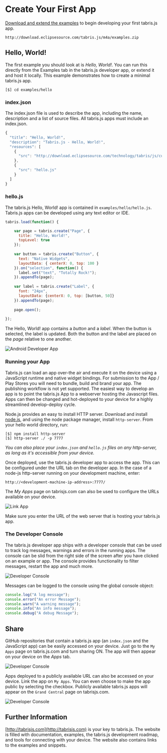 # Create Your First App
[Download and extend the examples](http://download.eclipsesource.com/tabris.js/m4a/examples.zip) to begin developing your first tabris.js app.

    http://download.eclipsesource.com/tabris.js/m4a/examples.zip

## Hello, World!
The first example you should look at is *Hello, World!*. You can run this directly from the Examples tab in the tabris.js developer app, or extend it and host it locally. This example demonstrates how to create a minimal tabris.js app.

    [$] cd examples/hello

### index.json
The index.json file is used to describe the app, including the name, description and a list of source files. All tabris.js apps must include an index.json.
```js
{
  "title": "Hello, World!",
  "description": "Tabris.js - Hello, World!",
  "resources": [
    {
      "src": "http://download.eclipsesource.com/technology/tabris/js/current/tabris.min.js"
    },
    {
      "src": "hello.js"
    }
  ]
}
```

### hello.js
The tabris.js Hello, World! app is contained in `examples/hello/hello.js`. Tabris.js apps can be developed using any text editor or IDE. 

```js
tabris.load(function() {

    var page = tabris.create("Page", {
      title: "Hello, World!",
      topLevel: true
    });
    
    var button = tabris.create("Button", {
      text: "Native Widgets",
      layoutData: { centerX: 0, top: 100 }
    }).on("selection", function() {
      label.set("text", "Totally Rock!");
    }).appendTo(page);
    
    var label = tabris.create("Label", {
      font: "24px",
      layoutData: {centerX: 0, top: [button, 50]}
    }).appendTo(page);
    
    page.open();
    
});
```

The Hello, World! app contains a *button* and a *label*. When the button is selected, the label is updated. Both the button and the label are placed on the *page* relative to one another.

![Android Developer App](img/hello.png)

### Running your App
Tabris.js can load an app over-the air and execute it on the device using a JavaScript runtime and native widget bindings. For submission to the App / Play Stores you will need to bundle, build and brand your app. The publishing workflow is not yet supported. The easiest way to develop an app is to point the tabris.js App to a webserver hosting the Javascript files. Apps can then be changed and hot-deployed to your device for a highly streamlined develop-deploy cycle.

Node.js provides an easy to install HTTP server. Download and install [node.js](http://nodejs.org/), and using the node package manager, install `http-server`. From your hello world directory, run:

    [$] npm install http-server
    [$] http-server ./ -p 7777

*You can also place your `index.json` and `hello.js` files on any http-server, as long as it's accessible from your device.*

Once deployed, use the tabris.js developer app to access the app. This can be configured under the URL tab on the developer app. In the case of a node-js http-server running on your development machine, enter:

    http://<development-machine-ip-address>:7777/

The _My Apps_ page on tabrisjs.com can also be used to configure the URLs available on your device.

![Link App](img/link-app.png)

Make sure you enter the URL of the web server that is hosting your tabris.js app.

### The Developer Console
The tabris.js developer app ships with a developer console that can be used to track log messages, warnings and errors in the running apps. The console can be slid from the right side of the screen after you have clicked on an example or app. The console provides functionality to filter messages, restart the app and much more.

![Developer Console](img/console-android.png)

Messages can be logged to the console using the global console object:

```js
console.log("A log message");
console.error("An error Message");
console.warn("A warning message");
console.info("An info message");
console.debug("A debug Message");
```

## Share
GitHub repositories that contain a tabris.js app (an `index.json` and the JavaScript app) can be easily accessed on your device. Just go to the `My Apps` page on tabris.js.com and turn sharing ON. The app will then appear on your device on the _Apps_ tab.

![Developer Console](img/link-github.png)

Apps deployed to a publicly available URL can also be accessed on your device. Link the app on `My Apps`. You can even choose to make the app public by selecting the checkbox. Publicly available tabris.js apps will appear on the `Grand Central` page on tabrisjs.com.

![Developer Console](img/share-public.png)

## Further Information
[http://tabrisjs.com](http://tabrisjs.com) is your key to tabris.js. The website is filled with documentation, examples, the tabris.js development roadmap, and tools for connecting with your device. The website also contains links to the examples and snippets.